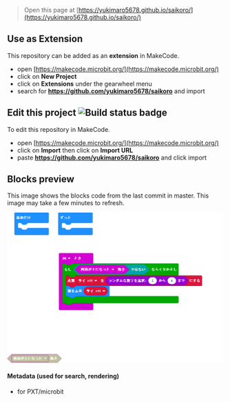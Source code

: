 
> Open this page at [https://yukimaro5678.github.io/saikoro/](https://yukimaro5678.github.io/saikoro/)

## Use as Extension

This repository can be added as an **extension** in MakeCode.

* open [https://makecode.microbit.org/](https://makecode.microbit.org/)
* click on **New Project**
* click on **Extensions** under the gearwheel menu
* search for **https://github.com/yukimaro5678/saikoro** and import

## Edit this project ![Build status badge](https://github.com/yukimaro5678/saikoro/workflows/MakeCode/badge.svg)

To edit this repository in MakeCode.

* open [https://makecode.microbit.org/](https://makecode.microbit.org/)
* click on **Import** then click on **Import URL**
* paste **https://github.com/yukimaro5678/saikoro** and click import

## Blocks preview

This image shows the blocks code from the last commit in master.
This image may take a few minutes to refresh.

![A rendered view of the blocks](https://github.com/yukimaro5678/saikoro/raw/master/.github/makecode/blocks.png)

#### Metadata (used for search, rendering)

* for PXT/microbit
<script src="https://makecode.com/gh-pages-embed.js"></script><script>makeCodeRender("{{ site.makecode.home_url }}", "{{ site.github.owner_name }}/{{ site.github.repository_name }}");</script>

